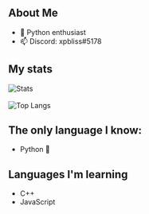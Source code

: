 ## About Me

- 🐍 Python enthusiast
- 📫 Discord: xpbliss#5178

## My stats
![Stats](https://github-readme-stats.vercel.app/api?username=xpluna&show_icons=true&bg_color=30,e96443,904e95&title_color=fff&text_color=fff&icon_color=fff&hide_border=true)
<br></br>
![Top Langs](https://github-readme-stats.vercel.app/api/top-langs/?username=xpluna&layout=compact&show_icons=true&theme=radical&bg_color=30,e96443,904e95&title_color=fff&text_color=fff&icon_color=fff&hide_border=true)

## The only language I know:

<ul>
  <li>Python 🐍</li>
</ul>

## Languages I'm learning

<ul>
  <li>C++</li>
  <li>JavaScript</li>
</ul>
